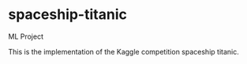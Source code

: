 # spaceship-titanic
ML Project

This is the implementation of the Kaggle competition spaceship titanic.

